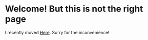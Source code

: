 # Welcome! But this is not the right page #
I recently moved [Here](https://github.com/megamichiel/AnimatedMenu/tree/master/tutorials/). Sorry for the inconvenience!
